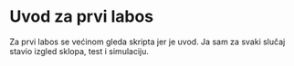 # Uvod za prvi labos
Za prvi labos se većinom gleda skripta jer je uvod. Ja sam za svaki slučaj stavio izgled sklopa, test i simulaciju.
